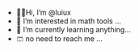 - 🧙‍♂️Hi, I’m @luiux
- 👀 I’m interested in math tools ...
- 👕 I’m currently learning anything...
- 🩳 no need to reach me ...

<!---
luiux/luiux is a ✨ special ✨ repository because its `README.md` (this file) appears on your GitHub profile.
You can click the Preview link to take a look at your changes.
--->
